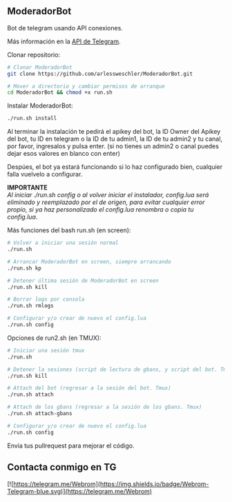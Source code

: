ModeradorBot
-------------------------
Bot de telegram usando API conexiones.

Más información en la [API de Telegram](https://core.telegram.org/bots/api).


Clonar repositorio:

```bash
# Clonar ModeradorBot
git clone https://github.com/arlessweschler/ModeradorBot.git
```
```bash
# Mover a directorio y cambiar permisos de arranque
cd ModeradorBot && chmod +x run.sh
```
Instalar ModeradorBot: 

```bash
./run.sh install
```

Al terminar la instalación te pedirá el apikey del bot, la ID Owner del Apikey del bot, tu ID en telegram o la ID de tu admin1, la ID de tu admin2 y tu canal, por favor, ingresalos y pulsa enter. (si no tienes un admin2 o canal puedes dejar esos valores en blanco con enter)

Despúes, el bot ya estará funcionando si lo haz configurado bien, cualquier falla vuelvelo a configurar.


**IMPORTANTE**    
_Al iniciar ./run.sh config o al volver iniciar el instalador, config.lua será eliminado y reemplazado por el de origen, para evitar cualquier error propio, si ya haz personalizado el config.lua renombra o copia tu config.lua_.



Más funciones del bash run.sh (en screen):

```bash
# Volver a iniciar una sesión normal
./run.sh

# Arrancar ModeradorBot en screen, siempre arrancando
./run.sh kp

# Detener última sesión de ModeradorBot en screen
./run.sh kill

# Borrar logs por consola
./run.sh rmlogs

# Configurar y/o crear de nuevo el config.lua
./run.sh config

```

Opciones de run2.sh (en TMUX):

```bash
# Iniciar una sesión tmux
./run.sh

# Detener la sesiones (script de lectura de gbans, y script del bot. Tmux)
./run.sh kill

# Attach del bot (regresar a la sesión del bot. Tmux)
./run.sh attach

# Attach de los gbans (regresar a la sesión de los gbans. Tmux)
./run.sh attach-gbans

# Configurar y/o crear de nuevo el config.lua
./run.sh config

```



Envia tus pullrequest para mejorar el código.



Contacta conmigo en TG
--------------------
[![https://telegram.me/Webrom](https://img.shields.io/badge/Webrom-Telegram-blue.svg)](https://telegram.me/Webrom)
